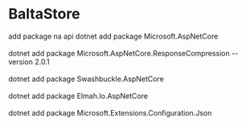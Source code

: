 # BaltaStore

add package na api
dotnet add package Microsoft.AspNetCore
<br/>
<br/>
dotnet add package Microsoft.AspNetCore.ResponseCompression --version 2.0.1
<br/>
<br/>
dotnet add package Swashbuckle.AspNetCore
<br/>
<br/>
dotnet add package Elmah.Io.AspNetCore
<br/>
<br/>
dotnet add package Microsoft.Extensions.Configuration.Json
<br/>
<br/>
